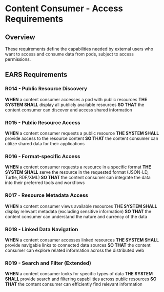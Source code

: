 # Content Consumer - Access Requirements

## Overview
These requirements define the capabilities needed by external users who want to access and consume data from pods, subject to access permissions.

## EARS Requirements

### R014 - Public Resource Discovery
**WHEN** a content consumer accesses a pod with public resources
**THE SYSTEM SHALL** display all publicly available resources
**SO THAT** the content consumer can discover and access shared information

### R015 - Public Resource Access
**WHEN** a content consumer requests a public resource
**THE SYSTEM SHALL** provide access to the resource content
**SO THAT** the content consumer can utilize shared data for their applications

### R016 - Format-specific Access
**WHEN** a content consumer requests a resource in a specific format
**THE SYSTEM SHALL** serve the resource in the requested format (JSON-LD, Turtle, RDF/XML)
**SO THAT** the content consumer can integrate the data into their preferred tools and workflows

### R017 - Resource Metadata Access
**WHEN** a content consumer views available resources
**THE SYSTEM SHALL** display relevant metadata (excluding sensitive information)
**SO THAT** the content consumer can understand the nature and currency of the data

### R018 - Linked Data Navigation
**WHEN** a content consumer accesses linked resources
**THE SYSTEM SHALL** provide navigable links to connected data sources
**SO THAT** the content consumer can explore related information across the distributed web

### R019 - Search and Filter (Extended)
**WHEN** a content consumer looks for specific types of data
**THE SYSTEM SHALL** provide search and filtering capabilities across public resources
**SO THAT** the content consumer can efficiently find relevant information
